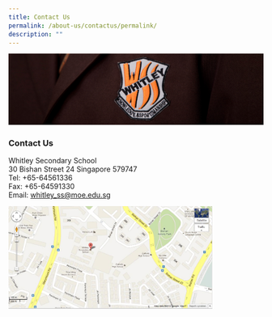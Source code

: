 ```yaml
---
title: Contact Us
permalink: /about-us/contactus/permalink/
description: ""
---
```

![](/images/about%20us.jpg)

### Contact Us

Whitley Secondary School<br>
30 Bishan Street 24 Singapore 579747<br>
Tel: +65-64561336<br>
Fax: +65-64591330<br>
Email: [whitley\_ss@moe.edu.sg](mailto:whitley_ss@moe.edu.sg)

<img src="/images/contactus.jpeg" style="width:80%">
